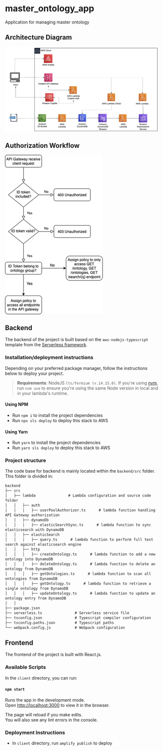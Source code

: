 # master_ontology_app

Application for managing master ontology

## Architecture Diagram

![Architecture Diagram](https://raw.githubusercontent.com/kevinxin90/master_ontology_app/main/images/architecture.png?token=ACT46JWRGMZKTGKWMMHTEPLAOUPXO)

## Authorization Workflow

![Authorization workflow](https://raw.githubusercontent.com/kevinxin90/master_ontology_app/main/images/authorization.png?token=ACT46JU2JHGRHU53Y37SZHLAOUP6O)

## Backend

The backend of the project is built based on the `aws-nodejs-typescript` template from the [Serverless framework](https://www.serverless.com/).

### Installation/deployment instructions

Depending on your preferred package manager, follow the instructions below to deploy your project.

> **Requirements**: NodeJS `lts/fermium (v.14.15.0)`. If you're using [nvm](https://github.com/nvm-sh/nvm), run `nvm use` to ensure you're using the same Node version in local and in your lambda's runtime.

#### Using NPM

- Run `npm i` to install the project dependencies
- Run `npx sls deploy` to deploy this stack to AWS

#### Using Yarn

- Run `yarn` to install the project dependencies
- Run `yarn sls deploy` to deploy this stack to AWS

### Project structure

The code base for backend is mainly located within the `backend/src` folder. This folder is divided in:


```
backend
├── src
│   ├── lambda               # Lambda configuration and source code folder
│   │   ├── auth
│   │   │   ├── userPoolAuthorizer.ts      # lambda function handling API Gateway authorization
│   │   ├── dynamoDb
│   │   │   ├── elasticSearchSync.ts      # lambda function to sync elasticsearch with DynamoDB
│   │   ├── elasticSearch
│   │   │   ├── query.ts      # lambda function to perform full text search against elasticsearch engine
│   │   ├── http
│   │   │   ├── createOntology.ts      # lambda function to add a new ontology into DynamoDB
│   │   │   ├── deleteOntology.ts      # lambda function to delete an ontology from DynamoDB
│   │   │   ├── getOntologies.ts      # lambda function to scan all ontologies from DynamoDB
│   │   │   ├── getOntology.ts      # lambda function to retrieve a single ontology from DynamoDB
│   │   │   ├── updateOntology.ts      # lambda function to update an ontology entry from DynamoDB
│   │
├── package.json
├── serverless.ts               # Serverless service file
├── tsconfig.json               # Typescript compiler configuration
├── tsconfig.paths.json         # Typescript paths
└── webpack.config.js           # Webpack configuration
```

## Frontend

The frontend of the project is built with React.js.

### Available Scripts

In the `client` directory, you can run:

#### `npm start`

Runs the app in the development mode.<br>
Open [http://localhost:3000](http://localhost:3000) to view it in the browser.

The page will reload if you make edits.<br>
You will also see any lint errors in the console.

### Deployment Instructions

- In `client` directory, run `amplify publish` to deploy